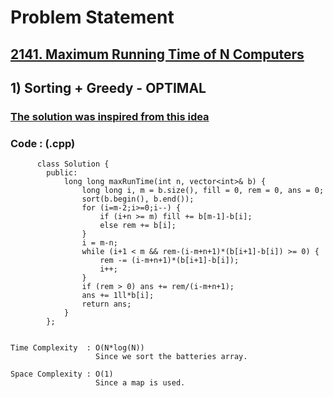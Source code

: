 # Problem Statement

## [2141. Maximum Running Time of N Computers](https://leetcode.com/problems/maximum-running-time-of-n-computers/)


## 1) Sorting + Greedy - OPTIMAL

   ### [The solution was inspired from this idea](https://leetcode.com/problems/maximum-running-time-of-n-computers/discuss/1693324/C%2B%2BJavaPython-Simple-Solution-with-Explanation)
  
        
   ### Code : (.cpp)  
      
          class Solution {
            public:
                long long maxRunTime(int n, vector<int>& b) {
                    long long i, m = b.size(), fill = 0, rem = 0, ans = 0;
                    sort(b.begin(), b.end());
                    for (i=m-2;i>=0;i--) {
                        if (i+n >= m) fill += b[m-1]-b[i];
                        else rem += b[i];
                    }
                    i = m-n;
                    while (i+1 < m && rem-(i-m+n+1)*(b[i+1]-b[i]) >= 0) {
                        rem -= (i-m+n+1)*(b[i+1]-b[i]);
                        i++;
                    }
                    if (rem > 0) ans += rem/(i-m+n+1);
                    ans += 1ll*b[i];
                    return ans;
                }
            };


    Time Complexity  : O(N*log(N))
                       Since we sort the batteries array.

    Space Complexity : O(1)
                       Since a map is used.
